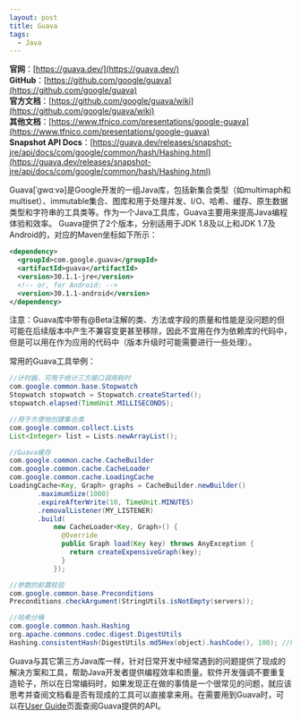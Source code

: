 ```yaml
---
layout: post
title: Guava
tags:
  - Java
---
```


**官网**：[https://guava.dev/](https://guava.dev/)  
**GitHub**：[https://github.com/google/guava](https://github.com/google/guava)  
**官方文档**：[https://github.com/google/guava/wiki](https://github.com/google/guava/wiki)  
**其他文档**：[https://www.tfnico.com/presentations/google-guava](https://www.tfnico.com/presentations/google-guava)  
**Snapshot API Docs**：[https://guava.dev/releases/snapshot-jre/api/docs/com/google/common/hash/Hashing.html](https://guava.dev/releases/snapshot-jre/api/docs/com/google/common/hash/Hashing.html)  

Guava[ˈɡwɑːvə]是Google开发的一组Java库，包括新集合类型（如multimaph和multiset）、immutable集合、图库和用于处理并发、I/O、哈希、缓存、原生数据类型和字符串的工具类等。作为一个Java工具库，Guava主要用来提高Java编程体验和效率。
Guava提供了2个版本，分别适用于JDK 1.8及以上和JDK 1.7及Android的，对应的Maven坐标如下所示：  

```xml
<dependency>
  <groupId>com.google.guava</groupId>
  <artifactId>guava</artifactId>
  <version>30.1.1-jre</version>
  <!-- or, for Android: -->
  <version>30.1.1-android</version>
</dependency>
```
注意：Guava库中带有@Beta注解的类、方法或字段的质量和性能是没问题的但可能在后续版本中产生不兼容变更甚至移除，因此不宜用在作为依赖库的代码中，但是可以用在作为应用的代码中（版本升级时可能需要进行一些处理）。  

常用的Guava工具举例：  
```java
//计时器，可用于统计三方接口调用耗时
com.google.common.base.Stopwatch
Stopwatch stopwatch = Stopwatch.createStarted();
stopwatch.elapsed(TimeUnit.MILLISECONDS);

//用于方便地创建集合类
com.google.common.collect.Lists
List<Integer> list = Lists.newArrayList();

//Guava缓存
com.google.common.cache.CacheBuilder
com.google.common.cache.CacheLoader
com.google.common.cache.LoadingCache
LoadingCache<Key, Graph> graphs = CacheBuilder.newBuilder()
       .maximumSize(1000)
       .expireAfterWrite(10, TimeUnit.MINUTES)
       .removalListener(MY_LISTENER)
       .build(
           new CacheLoader<Key, Graph>() {
             @Override
             public Graph load(Key key) throws AnyException {
               return createExpensiveGraph(key);
             }
           });

//参数的前置校验
com.google.common.base.Preconditions
Preconditions.checkArgument(StringUtils.isNotEmpty(servers));

//哈希分桶
com.google.common.hash.Hashing
org.apache.commons.codec.digest.DigestUtils
Hashing.consistentHash(DigestUtils.md5Hex(object).hashCode(), 100); //https://en.wikipedia.org/wiki/Consistent_hashing
```

Guava与其它第三方Java库一样，针对日常开发中经常遇到的问题提供了现成的解决方案和工具，帮助Java开发者提供编程效率和质量。软件开发强调不要重复造轮子，所以在日常编码时，如果发现正在做的事情是一个很常见的问题，就应该思考并查阅文档看是否有现成的工具可以直接拿来用。在需要用到Guava时，可以在[User Guide](https://github.com/google/guava/wiki)页面查阅Guava提供的API。

